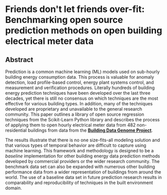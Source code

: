 # Friends don't let friends over-fit: Benchmarking open source prediction methods on open building electrical meter data

## Abstract 
Prediction is a common machine learning (ML) models used on sub-hourly building energy consumption data. This process is valuable for anomaly detection, load profile-based control, energy plant systems control, and measurement and verification procedures. Literally hundreds of building energy prediction techniques have been developed over the last three decades, yet there is still no consensus on which techniques are the most effective for various building types. In addition, many of the techniques developed are proprietary and unavailable to the general research community. This paper outlines a library of open source regression techniques from the Scikit-Learn Python library and describes the process of applying them to open hourly electrical meter data from 482 non-residential buildings from data from the [**Building Data Genome Project**](https://github.com/buds-lab/the-building-data-genome-project). 

The results illustrate that there is no one size-fits-all modeling solution and that various types of temporal behavior are difficult to capture using machine learning. This framework and methodology is designed to be a *baseline* implementation for other building energy data prediction methods developed by commercial providers or the wider research community. The benchmark data set can also be expanded with numerous other building performance data from a wider representation of buildings from around the world. The use of a baseline data set in future prediction research results in comparability and reproducibility of techniques in the built environment domain. 


